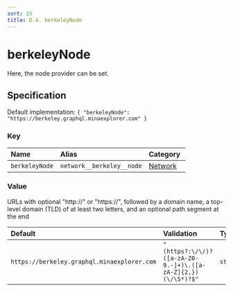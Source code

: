 ```yaml
---
sort: 15
title: D.4. berkeleyNode
---
```


# berkeleyNode

Here, the node provider can be set.


## Specification

Default implementation: ```{ "berkeleyNode": "https://berkeley.graphql.minaexplorer.com" }```

### Key

| **Name** | **Alias** | **Category** |  
|:--|:--|:--|
| ```berkeleyNode``` | ```network__berkeley__node``` | [Network](../options/#network) |

### Value

URLs with optional "http://" or "https://", followed by a domain name, a top-level domain (TLD) of at least two letters, and an optional path segment at the end

| **Default** | **Validation** | **Type** |
|:--|:--|:--|
| ```https://berkeley.graphql.minaexplorer.com``` | ```"(https?:\/\/)?([a-zA-Z0-9.-]+)\.([a-zA-Z]{2,})(\/\S*)?$"``` | ```string``` |

